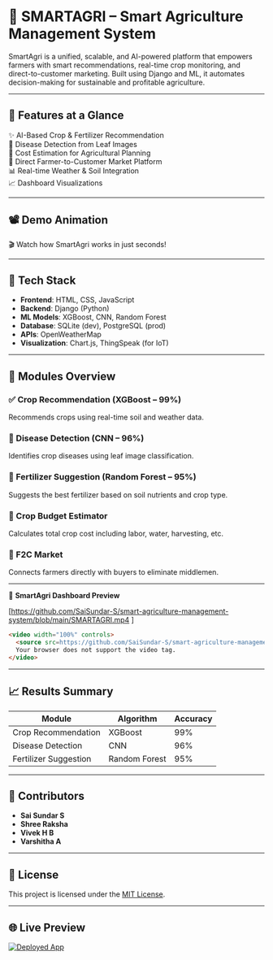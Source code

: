 # 🌾 SMARTAGRI – Smart Agriculture Management System


SmartAgri is a unified, scalable, and AI-powered platform that empowers farmers with smart recommendations, real-time crop monitoring, and direct-to-customer marketing. Built using Django and ML, it automates decision-making for sustainable and profitable agriculture.

---

## 🚀 Features at a Glance

✨ AI-Based Crop & Fertilizer Recommendation  
🌱 Disease Detection from Leaf Images  
🧠 Cost Estimation for Agricultural Planning  
🛒 Direct Farmer-to-Customer Market Platform  
📊 Real-time Weather & Soil Integration  
📈 Dashboard Visualizations

---

## 📽️ Demo Animation

🎬 Watch how SmartAgri works in just seconds!



---

## 🧠 Tech Stack

- **Frontend**: HTML, CSS, JavaScript  
- **Backend**: Django (Python)  
- **ML Models**: XGBoost, CNN, Random Forest  
- **Database**: SQLite (dev), PostgreSQL (prod)  
- **APIs**: OpenWeatherMap  
- **Visualization**: Chart.js, ThingSpeak (for IoT)

---

## 🧪 Modules Overview

### ✅ Crop Recommendation (XGBoost – 99%)
Recommends crops using real-time soil and weather data.

### 🐛 Disease Detection (CNN – 96%)
Identifies crop diseases using leaf image classification.

### 🧪 Fertilizer Suggestion (Random Forest – 95%)
Suggests the best fertilizer based on soil nutrients and crop type.

### 💸 Crop Budget Estimator
Calculates total crop cost including labor, water, harvesting, etc.

### 🛒 F2C Market
Connects farmers directly with buyers to eliminate middlemen.

---

🎥 **SmartAgri Dashboard Preview**

[https://github.com/SaiSundar-S/smart-agriculture-management-system/blob/main/SMARTAGRI.mp4  ]



```html
<video width="100%" controls>
  <source src=https://github.com/SaiSundar-S/smart-agriculture-management-system/blob/main/SMARTAGRI.mp4 type="video/mp4">
  Your browser does not support the video tag.
</video>
```



---

## 📈 Results Summary

| Module                  | Algorithm       | Accuracy |
|-------------------------|----------------|----------|
| Crop Recommendation     | XGBoost         | 99%      |
| Disease Detection       | CNN             | 96%      |
| Fertilizer Suggestion   | Random Forest   | 95%      |

---


## 👥 Contributors

- **Sai Sundar S** 
- **Shree Raksha** 
- **Vivek H B** 
- **Varshitha A** 
---



## 📜 License

This project is licensed under the [MIT License](LICENSE).

---

## 🌐 Live Preview 

[![Deployed App](https://img.shields.io/badge/View-Live%20App-blue?style=for-the-badge&logo=github)](https://your-deployed-link-here.com)

